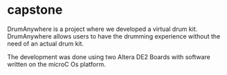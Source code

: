 # capstone


DrumAnywhere is a project where we developed a virtual drum kit. DrumAnywhere allows users to have the drumming experience without the need of an actual drum kit.

The development was done using two Altera DE2 Boards with software written on the microC Os platform. 
